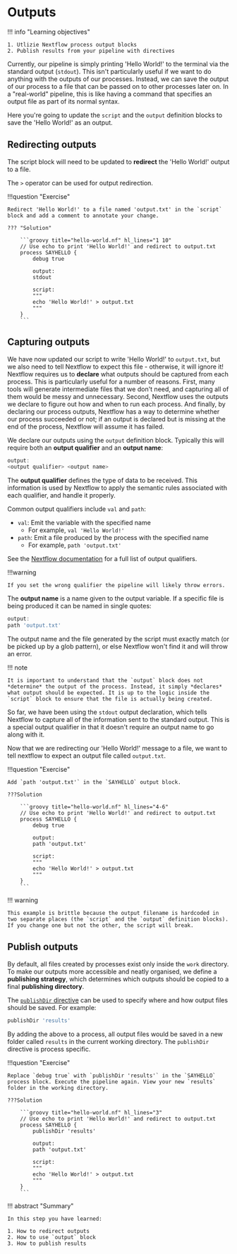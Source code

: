 # Outputs

!!! info "Learning objectives"

    1. Utlizie Nextflow process output blocks
    2. Publish results from your pipeline with directives

Currently, our pipeline is simply printing 'Hello World!' to the terminal via the standard output (`stdout`). This isn't particularly useful if we want to do anything with the outputs of our processes. Instead, we can save the output of our process to a file that can be passed on to other processes later on. In a "real-world" pipeline, this is like having a command that specifies an output file as part of its normal syntax.

Here you're going to update the `script` and the `output` definition blocks to save the 'Hello World!' as an output.

## Redirecting outputs

The script block will need to be updated to **redirect** the 'Hello World!' output to a file.

The `>` operator can be used for output redirection.

!!!question "Exercise"

    Redirect 'Hello World!' to a file named 'output.txt' in the `script` block and add a comment to annotate your change.

    ??? "Solution"

        ```groovy title="hello-world.nf" hl_lines="1 10"
        // Use echo to print 'Hello World!' and redirect to output.txt
        process SAYHELLO {
            debug true

            output:
            stdout

            script:
            """
            echo 'Hello World!' > output.txt
            """
        }
        ```

## Capturing outputs

We have now updated our script to write 'Hello World!' to `output.txt`, but we also need to tell Nextflow to expect this file - otherwise, it will ignore it! Nextflow requires us to **declare** what outputs should be captured from each process. This is particularly useful for a number of reasons. First, many tools will generate intermediate files that we don't need, and capturing all of them would be messy and unnecessary. Second, Nextflow uses the outputs we declare to figure out how and when to run each process. And finally, by declaring our process outputs, Nextflow has a way to determine whether our process succeeded or not; if an output is declared but is missing at the end of the process, Nextflow will assume it has failed.

We declare our outputs using the `output` definition block. Typically this will require both an **output qualifier** and an **output name**:

```groovy
output:
<output qualifier> <output name>
```

The **output qualifier** defines the type of data to be received. This information is used by Nextflow to apply the semantic rules associated with each qualifier, and handle it properly.

Common output qualifiers include `val` and `path`:

- `val`: Emit the variable with the specified name
  - For example, `val 'Hello World!'`
- `path`: Emit a file produced by the process with the specified name
  - For example, `path 'output.txt'`

See the [Nextflow documentation](https://www.nextflow.io/docs/latest/process.html#outputs) for a full list of output qualifiers.

!!!warning

    If you set the wrong qualifier the pipeline will likely throw errors.

The **output name** is a name given to the output variable. If a specific file is being produced it can be named in single quotes:

```groovy title="hello-world.nf"
output:
path 'output.txt'
```

The output name and the file generated by the script must exactly match (or be picked up by a glob pattern), or else Nextflow won't find it and will throw an error.

!!! note

    It is important to understand that the `output` block does not *determine* the output of the process. Instead, it simply *declares* what output should be expected. It is up to the logic inside the `script` block to ensure that the file is actually being created.

So far, we have been using the `stdout` output declaration, which tells Nextflow to capture all of the information sent to the standard output. This is a special output qualifier in that it doesn't require an output name to go along with it.

Now that we are redirecting our 'Hello World!' message to a file, we want to tell nextflow to expect an output file called `output.txt`.

!!!question "Exercise"

    Add `path 'output.txt'` in the `SAYHELLO` output block.

    ???Solution

        ```groovy title="hello-world.nf" hl_lines="4-6"
        // Use echo to print 'Hello World!' and redirect to output.txt
        process SAYHELLO {
            debug true

            output:
            path 'output.txt'

            script:
            """
            echo 'Hello World!' > output.txt
            """
        }
        ```

!!! warning

    This example is brittle because the output filename is hardcoded in two separate places (the `script` and the `output` definition blocks). If you change one but not the other, the script will break.

## Publish outputs

By default, all files created by processes exist only inside the `work` directory. To make our outputs more accessible and neatly organised, we define a **publishing strategy**, which determines which outputs should be copied to a final **publishing directory**.

The [`publishDir` directive](https://www.nextflow.io/docs/latest/process.html#publishdir) can be used to specify where and how output files should be saved. For example:

```groovy
publishDir 'results'
```

By adding the above to a process, all output files would be saved in a new folder called `results` in the current working directory. The `publishDir` directive is process specific.

!!!question "Exercise"

    Replace `debug true` with `publishDir 'results'` in the `SAYHELLO` process block. Execute the pipeline again. View your new `results` folder in the working directory.

    ???Solution

        ```groovy title="hello-world.nf" hl_lines="3"
        // Use echo to print 'Hello World!' and redirect to output.txt
        process SAYHELLO {
            publishDir 'results'

            output:
            path 'output.txt'

            script:
            """
            echo 'Hello World!' > output.txt
            """
        }
        ```

!!! abstract "Summary"

    In this step you have learned:

    1. How to redirect outputs
    2. How to use `output` block
    3. How to publish results
